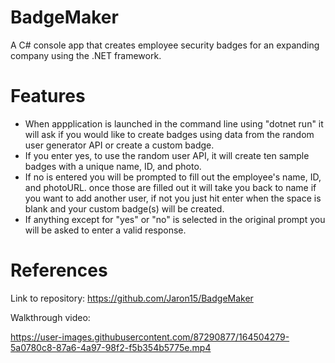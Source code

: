 # BadgeMaker
A C# console app that creates employee security badges for an expanding company using the .NET framework.

# Features 
* When appplication is launched in the command line using "dotnet run" it will ask if you would like to create badges using data from the random user generator API or create a custom badge.
* If you enter yes, to use the random user API, it will create ten sample badges with a unique name, ID, and photo.  
* If no is entered you will be prompted to fill out the employee's name, ID, and photoURL. once those are filled out it will take you back to name if you want to add another user, if not you just hit enter when the space is blank and your custom badge(s) will be created.
* If anything except for "yes" or "no" is selected in the original prompt you will be asked to enter a valid response.

# References
Link to repository: https://github.com/Jaron15/BadgeMaker

Walkthrough video: 

https://user-images.githubusercontent.com/87290877/164504279-5a0780c8-87a6-4a97-98f2-f5b354b5775e.mp4

